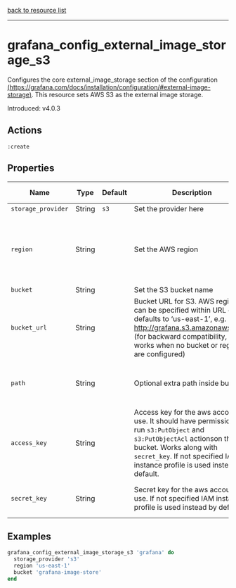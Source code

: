 [back to resource list](https://github.com/sous-chefs/grafana#resources)

---

# grafana_config_external_image_storage_s3

Configures the core external_image_storage section of the configuration [(https://grafana.com/docs/installation/configuration/#external-image-storage)](https://grafana.com/docs/installation/configuration/#external-image-storage). This resource sets AWS S3 as the external image storage.

Introduced: v4.0.3

## Actions

`:create`

## Properties

| Name                      | Type        |  Default                                  | Description                                               | Allowed Values
| ------------------------- | ----------- | ----------------------------------------- | --------------------------------------------------------- | --------------- |
| `storage_provider`        | String      | `s3`                                      | Set the provider here| s3
| `region`                  | String      |                                           | Set the AWS region | Any AWS region e.g `us-east-1`, `us-west-2` etc.
| `bucket`                  | String      |                                           | Set the S3 bucket name                     |
| `bucket_url`              | String      |                                           | Bucket URL for S3. AWS region can be specified within URL or defaults to ‘us-east-1’, e.g. - <http://grafana.s3.amazonaws.com/>    (for backward compatibility, only works when no bucket or region are configured)      |
| `path`                    | String      |                                           | Optional extra path inside bucket     | Valid path inside the S3 bucket
| `access_key`              | String      |                                           | Access key for the aws account to use. It should have permissions to run `s3:PutObject` and `s3:PutObjectAcl` actionson the S3 bucket. Works along with `secret_key`. If not specified IAM instance profile is used instead by default.| Valid AWS secret key
| `secret_key`              | String      |                                           | Secret key for the aws account to use. If not specified IAM instance profile is used instead by default.| Valid AWS access key

## Examples

```ruby
grafana_config_external_image_storage_s3 'grafana' do
  storage_provider 's3'
  region 'us-east-1'
  bucket 'grafana-image-store'
end
```
